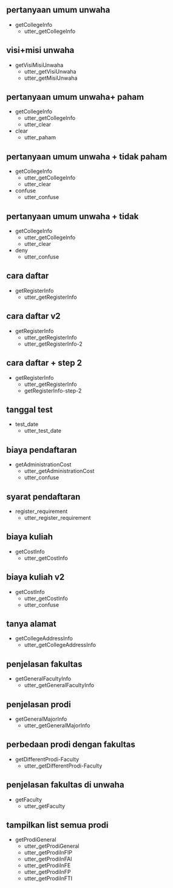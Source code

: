 
## pertanyaan umum unwaha
* getCollegeInfo
  - utter_getCollegeInfo

## visi+misi unwaha
* getVisiMisiUnwaha
  - utter_getVisiUnwaha
  - utter_getMisiUnwaha

## pertanyaan umum unwaha+ paham
* getCollegeInfo
  - utter_getCollegeInfo
  - utter_clear
* clear
  - utter_paham

## pertanyaan umum unwaha + tidak paham
* getCollegeInfo
  - utter_getCollegeInfo
  - utter_clear
* confuse
  - utter_confuse

## pertanyaan umum unwaha + tidak
* getCollegeInfo
  - utter_getCollegeInfo
  - utter_clear
* deny
  - utter_confuse

## cara daftar
* getRegisterInfo
  - utter_getRegisterInfo

## cara daftar v2
* getRegisterInfo
  - utter_getRegisterInfo
  - utter_getRegisterInfo-2

## cara daftar + step 2
* getRegisterInfo
  - utter_getRegisterInfo
  - getRegisterInfo-step-2

## tanggal test
* test_date
  - utter_test_date

## biaya pendaftaran
* getAdministrationCost
  - utter_getAdministrationCost
  - utter_confuse

## syarat pendaftaran
* register_requirement
  - utter_register_requirement

## biaya kuliah
* getCostInfo
  - utter_getCostInfo

## biaya kuliah v2
* getCostInfo
  - utter_getCostInfo
  - utter_confuse

## tanya alamat
* getCollegeAddressInfo
  - utter_getCollegeAddressInfo

## penjelasan fakultas
* getGeneralFacultyInfo
  - utter_getGeneralFacultyInfo

## penjelasan prodi
* getGeneralMajorInfo
  - utter_getGeneralMajorInfo

## perbedaan prodi dengan fakultas
* getDifferentProdi-Faculty
  - utter_getDifferentProdi-Faculty

## penjelasan fakultas di unwaha
* getFaculty
  - utter_getFaculty

## tampilkan list semua prodi
* getProdiGeneral
  - utter_getProdiGeneral
  - utter_getProdiInFIP
  - utter_getProdiInFAI
  - utter_getProdiInFE
  - utter_getProdiInFP
  - utter_getProdiInFTI

